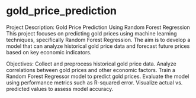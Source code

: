# gold_price_prediction
Project Description: Gold Price Prediction Using Random Forest Regression
This project focuses on predicting gold prices using machine learning techniques, specifically Random Forest Regression. The aim is to develop a model that can analyze historical gold price data and forecast future prices based on key economic indicators.

Objectives:
Collect and preprocess historical gold price data.
Analyze correlations between gold prices and other economic factors.
Train a Random Forest Regressor model to predict gold prices.
Evaluate the model using performance metrics such as R-squared error.
Visualize actual vs. predicted values to assess model accuracy.
